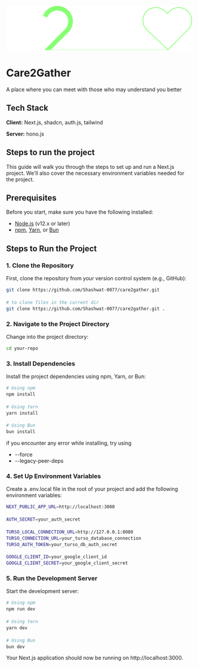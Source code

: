 ![alt text](https://raw.githubusercontent.com/Shashwat-0077/care2gather/main/public/Care2GatherLogo.svg)

# Care2Gather 
A place where you can meet with those who may understand you better

## Tech Stack

**Client:** Next.js, shadcn, auth.js, tailwind

**Server:** hono.js

## Steps to run the project

This guide will walk you through the steps to set up and run a Next.js project. We'll also cover the necessary environment variables needed for the project.

## Prerequisites

Before you start, make sure you have the following installed:

-   [Node.js](https://nodejs.org/) (v12.x or later)
-   [npm](https://www.npmjs.com/), [Yarn](https://yarnpkg.com/), or [Bun](https://bun.sh/)

## Steps to Run the Project

### 1. Clone the Repository

First, clone the repository from your version control system (e.g., GitHub):

```bash
git clone https://github.com/Shashwat-0077/care2gather.git

# to clone files in the current dir
git clone https://github.com/Shashwat-0077/care2gather.git .
```

### 2. Navigate to the Project Directory

Change into the project directory:

```bash
cd your-repo
```

### 3. Install Dependencies

Install the project dependencies using npm, Yarn, or Bun:

```bash
# Using npm
npm install

# Using Yarn
yarn install

# Using Bun
bun install
```

if you encounter any error while installing, try using

-   --force
-   --legacy-peer-deps

### 4. Set Up Environment Variables

Create a .env.local file in the root of your project and add the following environment variables:

```bash
NEXT_PUBLIC_APP_URL=http://localhost:3000

AUTH_SECRET=your_auth_secret

TURSO_LOCAL_CONNECTION_URL=http://127.0.0.1:8080
TURSO_CONNECTION_URL=your_turso_database_connection
TURSO_AUTH_TOKEN=your_turso_db_auth_secret

GOOGLE_CLIENT_ID=your_google_client_id
GOOGLE_CLIENT_SECRET=your_google_client_secret
```

### 5. Run the Development Server

Start the development server:

```bash
# Using npm
npm run dev

# Using Yarn
yarn dev

# Using Bun
bun dev
```

Your Next.js application should now be running on http://localhost:3000.
